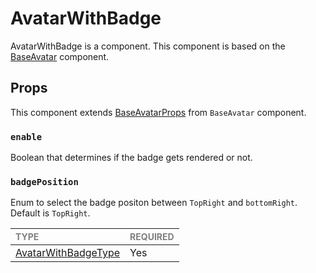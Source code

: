 # AvatarWithBadge

AvatarWithBadge is a component. This component is based on the [BaseAvatar](../BaseAvatar/BaseAvatar.tsx) component.

## Props

This component extends [BaseAvatarProps](../BaseAvatar/BaseAvatar.types.ts#L17) from `BaseAvatar` component.

### `enable`

Boolean that determines if the badge gets rendered or not.

### `badgePosition`

Enum to select the badge positon between `TopRight` and `bottomRight`. Default is `TopRight`.

| <span style="color:gray;font-size:14px">TYPE</span>   | <span style="color:gray;font-size:14px">REQUIRED</span> |
| :---------------------------------------------------- | :------------------------------------------------------ |
| [AvatarWithBadgeType](./AvatarWithBadge.types.ts#L2)  | Yes                                                     |

